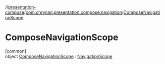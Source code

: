 //[presentation-compose](../../../index.md)/[com.chrynan.presentation.compose.navigation](../index.md)/[ComposeNavigationScope](index.md)

# ComposeNavigationScope

[common]\
object [ComposeNavigationScope](index.md) : [NavigationScope](../../../../presentation-core/presentation-core/com.chrynan.presentation.navigation/-navigation-scope/index.md)
